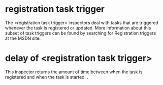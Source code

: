 # registration task trigger

The &lt;registration task trigger&gt; inspectors deal with tasks that are triggered whenever the task is registered or updated. More information about this subset of task triggers can be found by searching for Registration triggers at the MSDN site.

# delay of &lt;registration task trigger&gt;

This inspector returns the amount of time between when the task is registered and when the task is started. .
